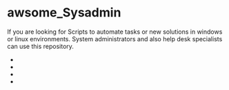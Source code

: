 # awsome_Sysadmin
If you are looking for Scripts to automate tasks or new solutions in windows or linux environments. System administrators and also help desk specialists can use this repository. 
<ul>
<li></li>
<li></li>
<li></li>
<li></li>
</ul>
